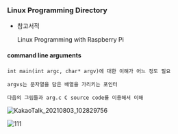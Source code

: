 ### Linux Programming Directory


- 참고서적

	Linux Programming with Raspberry Pi



#### command line arguments 

	int main(int argc, char* argv)에 대한 이해가 어느 정도 필요

	argvs는 문자열을 담은 배열을 가리키는 포인터

	다음의 그림들과 arg.c C source code를 이용해서 이해


![KakaoTalk_20210803_102829756](https://user-images.githubusercontent.com/59076451/127943423-9f7a5629-4f71-4a43-baf1-016c09d3ec62.jpg)

![111](https://user-images.githubusercontent.com/59076451/127943334-384b000e-9290-4d26-b451-09883c8a9b60.PNG)
